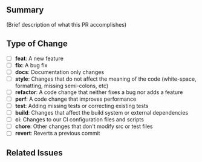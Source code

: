 ## Summary

(Brief description of what this PR accomplishes)

## Type of Change

- [ ] **feat**: A new feature
- [ ] **fix**: A bug fix
- [ ] **docs**: Documentation only changes
- [ ] **style**: Changes that do not affect the meaning of the code (white-space, formatting, missing semi-colons, etc)
- [ ] **refactor**: A code change that neither fixes a bug nor adds a feature
- [ ] **perf**: A code change that improves performance
- [ ] **test**: Adding missing tests or correcting existing tests
- [ ] **build**: Changes that affect the build system or external dependencies
- [ ] **ci**: Changes to our CI configuration files and scripts
- [ ] **chore**: Other changes that don't modify src or test files
- [ ] **revert**: Reverts a previous commit

## Related Issues

<!-- Example: Closes #123 or Fixes #456. Leave blank if no related issues. -->
